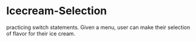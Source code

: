 # Icecream-Selection
practicing switch statements. Given a menu, user can make their selection of flavor for their ice cream. 
